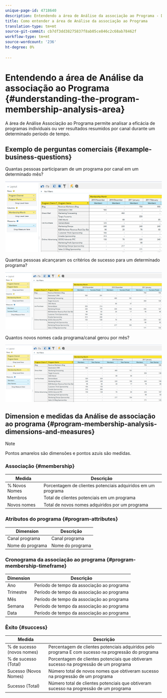 ```yaml
---
unique-page-id: 4718640
description: Entendendo a área de Análise da associação ao Programa - Documentos do Marketing - Documentação do produto
title: Como entender a área de Análise da associação ao Programa
translation-type: tm+mt
source-git-commit: cb7df3dd38275837f8ab05ce846c2c68ab78462f
workflow-type: tm+mt
source-wordcount: '236'
ht-degree: 0%

---
```



# Entendendo a área de Análise da associação ao Programa {#understanding-the-program-membership-analysis-area}

A área de Análise Associação ao Programa permite analisar a eficácia de programas individuais ou ver resultados resumidos por canal durante um determinado período de tempo.

## Exemplo de perguntas comerciais {#example-business-questions}

Quantas pessoas participaram de um programa por canal em um determinado mês?

![](assets/one-2.png)

Quantas pessoas alcançaram os critérios de sucesso para um determinado programa?

![](assets/two-2.png)

Quantos novos nomes cada programa/canal gerou por mês?

![](assets/three-2.png)

## Dimension e medidas da Análise de associação ao programa {#program-membership-analysis-dimensions-and-measures}

>[!NOTE]
>
>Pontos amarelos são dimensões e pontos azuis são medidas.

### Associação {#membership}

| Medida | Descrição |
|---|---|
| % Novos Nomes | Porcentagem de clientes potenciais adquiridos em um programa |
| Membros | Total de clientes potenciais em um programa |
| Novos nomes | Total de novos nomes adquiridos por um programa |

### Atributos do programa {#program-attributes}

| Dimension | Descrição |
|---|---|
| Canal programa | Canal programa |
| Nome do programa | Nome do programa |

### Cronograma da associação ao programa {#program-membership-timeframe}

| Dimension | Descrição |
|---|---|
| Ano | Período de tempo da associação ao programa |
| Trimestre | Período de tempo da associação ao programa |
| Mês | Período de tempo da associação ao programa |
| Semana | Período de tempo da associação ao programa |
| Data | Período de tempo da associação ao programa |

### Êxito {#success}

| Medida | Descrição |
|---|---|
| % de sucesso (novos nomes) | Percentagem de clientes potenciais adquiridos pelo programa E com sucesso na progressão do programa |
| % de sucesso (Total) | Porcentagem de clientes potenciais que obtiveram sucesso na progressão de um programa |
| Sucesso (Novos Nomes) | Número total de novos nomes que obtiveram sucesso na progressão de um programa |
| Sucesso (Total) | Número total de clientes potenciais que obtiveram sucesso na progressão de um programa |
